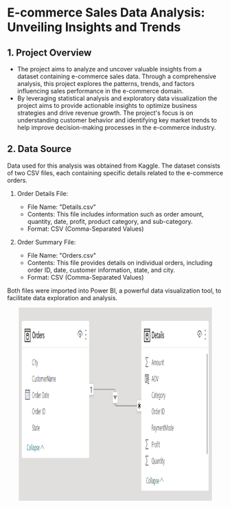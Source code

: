 # E-commerce Sales Data Analysis: Unveiling Insights and Trends
## 1. Project Overview
- The project aims to analyze and uncover valuable insights from a dataset containing e-commerce sales data. Through a comprehensive analysis, this project explores the patterns, trends, and factors influencing sales performance in the e-commerce domain.
- By leveraging statistical analysis and exploratory data visualization the project aims to provide actionable insights to optimize business strategies and drive revenue growth. The project's focus is on understanding customer behavior and identifying key market trends to help improve decision-making processes in the e-commerce industry.
## 2. Data Source
Data used for this analysis was obtained from Kaggle. The dataset consists of two CSV files, each containing specific details related to the e-commerce orders.

1. Order Details File:
   - File Name: "Details.csv"
   - Contents: This file includes information such as order amount, quantity, date, profit, product category, and sub-category.
   - Format: CSV (Comma-Separated Values)

2. Order Summary File:
   - File Name: "Orders.csv"
   - Contents: This file provides details on individual orders, including order ID, date, customer information, state, and city.
   - Format: CSV (Comma-Separated Values)

Both files were imported into Power BI, a powerful data visualization tool, to facilitate data exploration and analysis.
<p align="center">
  <img width="450" height="450" src="ss 2.png">
</p>
